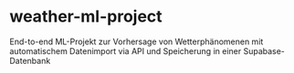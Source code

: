 # weather-ml-project
End-to-end ML-Projekt zur Vorhersage von Wetterphänomenen mit automatischem Datenimport via API und Speicherung in einer Supabase-Datenbank

